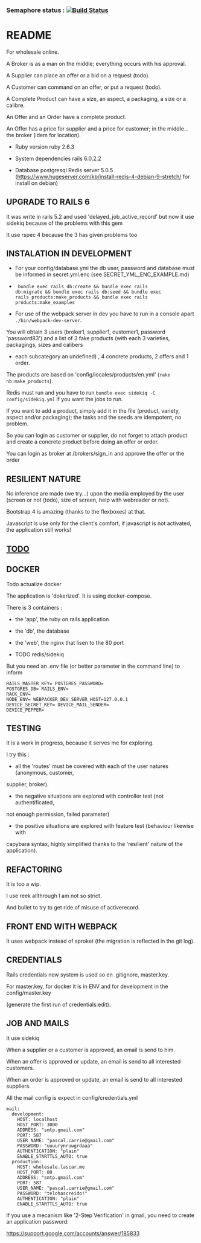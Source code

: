 ### Semaphore status : [![Build Status](https://semaphoreci.com/api/v1/pascal/alphawholesale/branches/master/badge.svg)](https://semaphoreci.com/pascal/alphawholesale)

# README

For wholesale online.

A Broker is as a man on the middle; everything occurs with his approval.

A Supplier can place an offer or a bid on a request (todo).

A Customer can command on an offer, or put a request (todo).

A Complete Product can have a size, an aspect, a packaging, a size or a calibre.

An Offer and an Order have a complete product.

An Offer has a price for supplier and a price for customer; in the middle... the broker
(idem for location).

* Ruby version
ruby 2.6.3

* System dependencies
rails 6.0.2.2

* Database
postgresql
Redis server 5.0.5 (https://www.hugeserver.com/kb/install-redis-4-debian-9-stretch/ for install on debian)

## UPGRADE TO RAILS 6

It was write in rails 5.2 and used 'delayed_job_active_record' but now it use sidekiq because of the problems with this gem

It use rspec 4 because the 3 has given problems too


## INSTALATION IN DEVELOPMENT

* For your config/database.yml the db user, password and database must be
informed in secret.yml.enc (see SECRET_YML_ENC_EXAMPLE.md)

* <code> bundle exec rails db:create &&  bundle exec rails db:migrate &&
bundle exec rails db:seed &&  bundle exec rails products:make_products &&
bundle exec rails products:make_examples</code>

* For use of the webpack server in dev you have to run in a console apart
<code>./bin/webpack-dev-server</code>.

You will obtain 3 users (broker1, supplier1, customer1, password 'password83')
and a list of 3 fake products (with each 3 varieties, packagings, sizes and calibers
+ each subcategory an undefined) , 4 concrete products, 2 offers and 1 order.

The products are based on 'config/locales/products/en.yml' (<code>rake nb:make_products</code>).

Redis must run and you have to run <code>bundle exec sidekiq -C config/sidekiq.yml</code>
if you want the jobs to run.

If you want to add a product, simply add it in the file (product, variety, aspect and/or packaging);
the tasks and the seeds are idempotent, no problem.

So you can login as customer or supplier, do not forget to attach product and
create a concrete product before doing an offer or order.

You can login as broker at /brokers/sign_in and approve the offer or the order

## RESILIENT NATURE

No inference are made (we try...) upon the media employed by the user
(screen or not (todo), size of screen, help with webreader or not).

Bootstrap 4 is amazing (thanks to the flexboxes) at that.

Javascript is use only for the client's comfort, if javascript is not activated,
the application still works!

## [TODO](TODO.md)

## DOCKER

Todo actualize docker

The application is 'dokerized'. It is using docker-compose.

There is 3 containers :

* the 'app', the ruby on rails application

* the 'db', the database

* the 'web', the nginx that lisen to the 80 port

* TODO redis/sidekiq

But you need an .env file (or better parameter in the command line) to inform

<code>RAILS_MASTER_KEY=<long-hash>
POSTGRES_PASSWORD=<string>
POSTGRES_DB=<string>
RAILS_ENV=<development or production>
RACK_ENV=<development or production>
NODE_ENV=<development or production>
WEBPACKER_DEV_SERVER_HOST=127.0.0.1
DEVICE_SECRET_KEY=<very long hash>
DEVICE_MAIL_SENDER=<the mail sender>
DEVICE_PEPPER=<very long hash>
</code>

## TESTING

It is a work in progress, because it serves me for exploring.

I try this :

* all the 'routes' must be covered with each of the user natures (anonymous, customer,

supplier, broker).

* the negative situations are explored with controller test (not authentificated,

not enough permission, failed parameter)

* the positive situations are explored with feature test (behaviour likewise with

capybara syntax, highly simplified thanks to the 'resilient' nature of the application).

## REFACTORING

It is too a wip.

I use reek allthrough I am not so strict.

And bullet to try to get ride of misuse of activerecord.

## FRONT END WITH WEBPACK

It uses webpack instead of sproket (the migration is reflected in the git log).

## CREDENTIALS

Rails credentials new system is used so en .gitignore, master.key.

For master.key, for docker it is in ENV and for development in the config/master.key

(generate the first run of credentials:edit).

## JOB AND MAILS

It use sidekiq

When a supplier or a customer is approved, an email is send to him.

When an offer is approved or update, an email is send to all interested customers.

When an order is approved or update, an email is send to all interested suppliers.

All the mail config is expect in config/credentials.yml

````
mail:                                                                           
  development:                                                                  
    HOST: localhost                                                             
    HOST_PORT: 3000                                                             
    ADDRESS: "smtp.gmail.com"                                                   
    PORT: 587                                                                   
    USER_NAME: "pascal.carrie@gmail.com"                                        
    PASSWORD: "uuuurynruwgrdaaa"                                                
    AUTHENTICATION: "plain"                                                     
    ENABLE_STARTTLS_AUTO: true                                                  
  production:                                                                   
    HOST: wholesale.lascar.me                                                   
    HOST_PORT: 80                                                               
    ADDRESS: "smtp.gmail.com"                                                   
    PORT: 587                                                                   
    USER_NAME: "pascal.carrie@gmail.com"                                        
    PASSWORD: "telohascreido!"                                                       
    AUTHENTICATION: "plain"                                                     
    ENABLE_STARTTLS_AUTO: true
````
If you use a mecanism like '2-Step Verification' in gmail, you need to create an application password:

https://support.google.com/accounts/answer/185833
